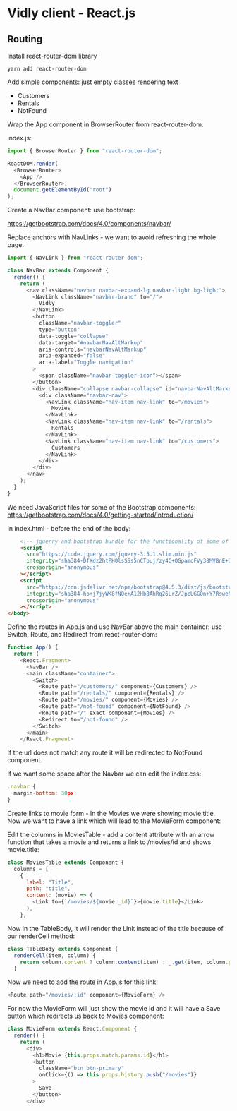 # Vidly client - React.js

## Routing

Install react-router-dom library
```
yarn add react-router-dom
```

Add simple components: just empty classes rendering text
- Customers
- Rentals
- NotFound

Wrap the App component in BrowserRouter from react-router-dom.

index.js:
```javascript
import { BrowserRouter } from "react-router-dom";

ReactDOM.render(
  <BrowserRouter>
    <App />
  </BrowserRouter>,
  document.getElementById("root")
);
```

Create a NavBar component: use bootstrap: 

https://getbootstrap.com/docs/4.0/components/navbar/

Replace anchors with NavLinks - we want to avoid refreshing the whole page.

```javascript
import { NavLink } from "react-router-dom";

class NavBar extends Component {
  render() {
    return (
      <nav className="navbar navbar-expand-lg navbar-light bg-light">
        <NavLink className="navbar-brand" to="/">
          Vidly
        </NavLink>
        <button
          className="navbar-toggler"
          type="button"
          data-toggle="collapse"
          data-target="#navbarNavAltMarkup"
          aria-controls="navbarNavAltMarkup"
          aria-expanded="false"
          aria-label="Toggle navigation"
        >
          <span className="navbar-toggler-icon"></span>
        </button>
        <div className="collapse navbar-collapse" id="navbarNavAltMarkup">
          <div className="navbar-nav">
            <NavLink className="nav-item nav-link" to="/movies">
              Movies
            </NavLink>
            <NavLink className="nav-item nav-link" to="/rentals">
              Rentals
            </NavLink>
            <NavLink className="nav-item nav-link" to="/customers">
              Customers
            </NavLink>
          </div>
        </div>
      </nav>
    );
  }
}
```


We need JavaScript files for some of the Bootstrap components: https://getbootstrap.com/docs/4.0/getting-started/introduction/

In index.html - before the end of the body:
```html
    <!-- jquerry and bootstrap bundle for the functionality of some of the bootstrap components -->
    <script
      src="https://code.jquery.com/jquery-3.5.1.slim.min.js"
      integrity="sha384-DfXdz2htPH0lsSSs5nCTpuj/zy4C+OGpamoFVy38MVBnE+IbbVYUew+OrCXaRkfj"
      crossorigin="anonymous"
    ></script>
    <script
      src="https://cdn.jsdelivr.net/npm/bootstrap@4.5.3/dist/js/bootstrap.bundle.min.js"
      integrity="sha384-ho+j7jyWK8fNQe+A12Hb8AhRq26LrZ/JpcUGGOn+Y7RsweNrtN/tE3MoK7ZeZDyx"
      crossorigin="anonymous"
    ></script>
</body>
```


Define the routes in App.js and use NavBar above the main container: use Switch, Route, and Redirect from react-router-dom:

```javascript
function App() {
  return (
    <React.Fragment>
      <NavBar />
      <main className="container">
        <Switch>
          <Route path="/customers/" component={Customers} />
          <Route path="/rentals/" component={Rentals} />
          <Route path="/movies/" component={Movies} />
          <Route path="/not-found" component={NotFound} />
          <Route path="/" exact component={Movies} />
          <Redirect to="/not-found" />
        </Switch>
      </main>
    </React.Fragment>
```

If the url does not match any route it will be redirected to NotFound component.

If we want some space after the Navbar we can edit the index.css:
```javascript
.navbar {
  margin-bottom: 30px;
}
```


Create links to movie form - In the Movies we were showing movie title. Now we want to have a link which will lead to the MovieForm component:

Edit the columns in MoviesTable - add a content attribute with an arrow function that takes a movie and returns a link to /movies/id and shows movie.title:
```javascript
class MoviesTable extends Component {
  columns = [
    {
      label: "Title",
      path: "title",
      content: (movie) => (
        <Link to={`/movies/${movie._id}`}>{movie.title}</Link>
      ),
    },
```
Now in the TableBody, it will render the Link instead of the title because of our renderCell method:

```javascript
class TableBody extends Component {
  renderCell(item, column) {
    return column.content ? column.content(item) : _.get(item, column.path);
  }
```

Now we need to add the route in App.js for this link:

```javascript
<Route path="/movies/:id" component={MovieForm} />
```

For now the MovieForm will just show the movie id and it will have a Save button which redirects us back to Movies component:

```javascript
class MovieForm extends React.Component {
  render() {
    return (
      <div>
        <h1>Movie {this.props.match.params.id}</h1>
        <button
          className="btn btn-primary"
          onClick={() => this.props.history.push("/movies")}
        >
          Save
        </button>
      </div>
```